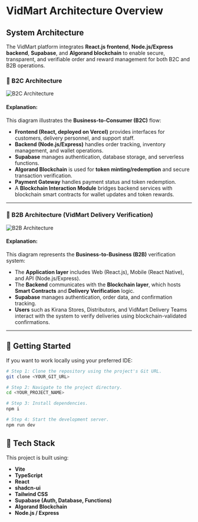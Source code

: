 # VidMart Architecture Overview

## System Architecture

The VidMart platform integrates **React.js frontend**, **Node.js/Express backend**, **Supabase**, and **Algorand blockchain** to enable secure, transparent, and verifiable order and reward management for both B2C and B2B operations.

### 🧩 B2C Architecture

![B2C Architecture](./B2C.png)

#### Explanation:

This diagram illustrates the **Business-to-Consumer (B2C)** flow:

- **Frontend (React, deployed on Vercel)** provides interfaces for customers, delivery personnel, and support staff.
- **Backend (Node.js/Express)** handles order tracking, inventory management, and wallet operations.
- **Supabase** manages authentication, database storage, and serverless functions.
- **Algorand Blockchain** is used for **token minting/redemption** and secure transaction verification.
- **Payment Gateway** handles payment status and token redemption.
- A **Blockchain Interaction Module** bridges backend services with blockchain smart contracts for wallet updates and token rewards.

---

### 🏪 B2B Architecture (VidMart Delivery Verification)

![B2B Architecture](<./B2B.png>)

#### Explanation:

This diagram represents the **Business-to-Business (B2B)** verification system:

- The **Application layer** includes Web (React.js), Mobile (React Native), and API (Node.js/Express).
- The **Backend** communicates with the **Blockchain layer**, which hosts **Smart Contracts** and **Delivery Verification** logic.
- **Supabase** manages authentication, order data, and confirmation tracking.
- **Users** such as Kirana Stores, Distributors, and VidMart Delivery Teams interact with the system to verify deliveries using blockchain-validated confirmations.

---

## 🚀 Getting Started

If you want to work locally using your preferred IDE:

```sh
# Step 1: Clone the repository using the project's Git URL.
git clone <YOUR_GIT_URL>

# Step 2: Navigate to the project directory.
cd <YOUR_PROJECT_NAME>

# Step 3: Install dependencies.
npm i

# Step 4: Start the development server.
npm run dev
```

## 🧠 Tech Stack

This project is built using:

- **Vite**
- **TypeScript**
- **React**
- **shadcn-ui**
- **Tailwind CSS**
- **Supabase (Auth, Database, Functions)**
- **Algorand Blockchain**
- **Node.js / Express**
